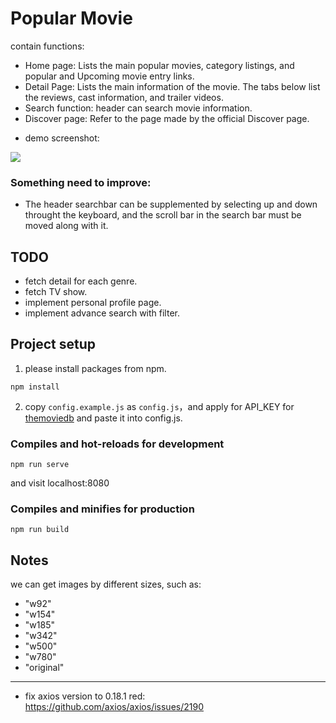 # Popular Movie

contain functions:
* Home page: Lists the main popular movies, category listings, and popular and Upcoming movie entry links.
* Detail Page: Lists the main information of the movie. The tabs below list the reviews, cast information, and trailer videos.
* Search function: header can search movie information.
* Discover page: Refer to the page made by the official Discover page.

- demo screenshot:

<img src="../main/public/localhost_8080_demo.png?raw=true">

### Something need to improve:
* The header searchbar can be supplemented by selecting up and down throught the keyboard, and the scroll bar in the search bar must be moved along with it.


## TODO

* fetch detail for each genre.
* fetch TV show.
* implement personal profile page.
* implement advance search with filter.


## Project setup

1. please install packages from npm.

```
npm install
```

2. copy `config.example.js` as `config.js`，and apply for API_KEY for [themoviedb](https://developers.themoviedb.org/3/getting-started/introduction) and paste it into config.js.


### Compiles and hot-reloads for development

```
npm run serve
```

and visit localhost:8080

### Compiles and minifies for production

```
npm run build
```


## Notes

we can get images by different sizes, such as:

* "w92"
* "w154"
* "w185"
* "w342"
* "w500"
* "w780"
* "original"


--- 

* fix axios version to 0.18.1
red: https://github.com/axios/axios/issues/2190